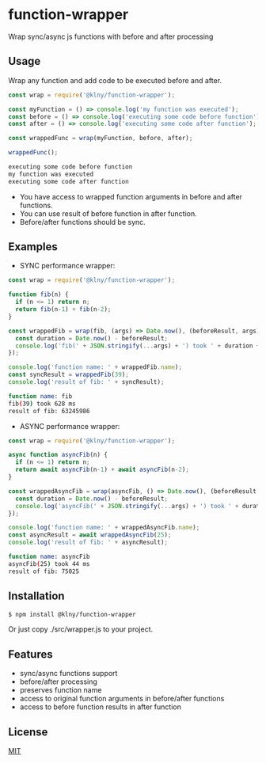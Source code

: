 # function-wrapper
Wrap sync/async js functions with before and after processing

## Usage
Wrap any function and add code to be executed before and after.

```js
const wrap = require('@klny/function-wrapper');

const myFunction = () => console.log('my function was executed');
const before = () => console.log('executing some code before function');
const after = () => console.log('executing some code after function');

const wrappedFunc = wrap(myFunction, before, after);

wrappedFunc();
```

```sh
executing some code before function
my function was executed
executing some code after function
```

 * You have access to wrapped function arguments in before and after functions. 
 * You can use result of before function in after function.
 * Before/after functions should be sync.

## Examples
* SYNC performance wrapper:
```js
const wrap = require('@klny/function-wrapper');

function fib(n) {
  if (n <= 1) return n;
  return fib(n-1) + fib(n-2);
}

const wrappedFib = wrap(fib, (args) => Date.now(), (beforeResult, args) => {
  const duration = Date.now() - beforeResult;
  console.log('fib(' + JSON.stringify(...args) + ') took ' + duration + ' ms');
});

console.log('function name: ' + wrappedFib.name);
const syncResult = wrappedFib(39);
console.log('result of fib: ' + syncResult);
```

```sh
function name: fib
fib(39) took 628 ms
result of fib: 63245986
```

* ASYNC performance wrapper:
```js
const wrap = require('@klny/function-wrapper');

async function asyncFib(n) {
  if (n <= 1) return n;
  return await asyncFib(n-1) + await asyncFib(n-2);
}

const wrappedAsyncFib = wrap(asyncFib, () => Date.now(), (beforeResult, args) => {
  const duration = Date.now() - beforeResult;
  console.log('asyncFib(' + JSON.stringify(...args) + ') took ' + duration + ' ms');
});

console.log('function name: ' + wrappedAsyncFib.name);
const asyncResult = await wrappedAsyncFib(25);
console.log('result of fib: ' + asyncResult);
```

```sh
function name: asyncFib
asyncFib(25) took 44 ms
result of fib: 75025
```

## Installation
```bash
$ npm install @klny/function-wrapper
```
Or just copy ./src/wrapper.js to your project.

## Features

  * sync/async functions support
  * before/after processing
  * preserves function name
  * access to original function arguments in before/after functions
  * access to before function results in after function

## License

  [MIT](LICENSE)